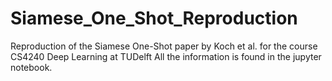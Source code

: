 # Siamese_One_Shot_Reproduction
Reproduction of the Siamese One-Shot paper by Koch et al. for the course CS4240 Deep Learning at TUDelft
All the information is found in the jupyter notebook.
